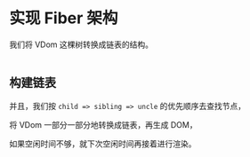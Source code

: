 # 实现 Fiber 架构

我们将 VDom 这棵树转换成链表的结构。

```

```

## 构建链表

并且，我们按 `child => sibling => uncle` 的优先顺序去查找节点，

将 VDom 一部分一部分地转换成链表，再生成 DOM，

如果空闲时间不够，就下次空闲时间再接着进行渲染。
